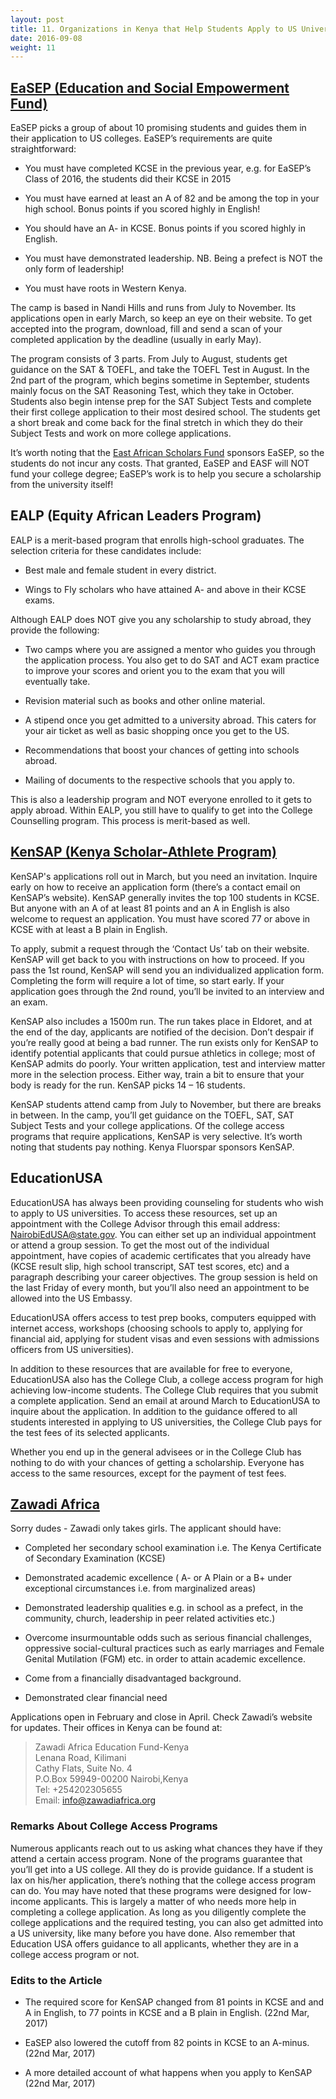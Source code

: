 ```yaml
---
layout: post 
title: 11. Organizations in Kenya that Help Students Apply to US Universities
date: 2016-09-08
weight: 11
---
```


## [EaSEP (Education and Social Empowerment Fund)](http://www.easep.org/)

EaSEP picks a group of about 10 promising students and guides them in their application to US colleges. EaSEP’s requirements are quite straightforward:

* You must have completed KCSE in the previous year, e.g. for EaSEP’s Class of 2016, the students did their KCSE in 2015

* You must have earned at least an A of 82 and be among the top in your high school. Bonus points if you scored highly in English!

* You should have an A- in KCSE. Bonus points if you scored highly in English.

* You must have demonstrated leadership. NB. Being a prefect is NOT the only form of leadership!

* You must have roots in Western Kenya.

The camp is based in Nandi Hills and runs from July to November. Its applications open in early March, so keep an eye on their website. To get accepted into the program, download, fill and send a scan of your completed application by the deadline (usually in early May).

The program consists of 3 parts. From July to August, students get guidance on the SAT & TOEFL, and take the TOEFL Test in August. In the 2nd part of the program, which begins sometime in September, students mainly focus on the SAT Reasoning Test, which they take in October. Students also begin intense prep for the SAT Subject Tests and complete their first college application to their most desired school. The students get a short break and come back for the final stretch in which they do their Subject Tests and work on more college applications.

It’s worth noting that the [East African Scholars Fund](http://www.eastafricanscholarsfund.org/) sponsors EaSEP, so the students do not incur any costs. That granted, EaSEP and EASF will NOT fund your college degree; EaSEP’s work is to help you secure a scholarship from the university itself!

## EALP (Equity African Leaders Program)

EALP is a merit-based program that enrolls high-school graduates. The selection criteria for these candidates include:

* Best male and female student in every district.

* Wings to Fly scholars who have attained A- and above in their KCSE exams.

Although EALP does NOT give you any scholarship to study abroad, they provide the following:

* Two camps where you are assigned a mentor who guides you through the application process. You also get to do SAT and ACT exam practice to improve your scores and orient you to the exam that you will eventually take.

* Revision material such as books and other online material.

* A stipend once you get admitted to a university abroad. This caters for your air ticket as well as basic shopping once you get to the US.

* Recommendations that boost your chances of getting into schools abroad.

* Mailing of documents to the respective schools that you apply to.

This is also a leadership program and NOT everyone enrolled to it gets to apply abroad. Within EALP, you still have to qualify to get into the College Counselling program. This process is merit-based as well.

## [KenSAP (Kenya Scholar-Athlete Program)](http://kensap.org/)

KenSAP's applications roll out in March, but you need an invitation. Inquire early on how to receive an application form (there’s a contact email on KenSAP’s website). KenSAP generally invites the top 100 students in KCSE. But anyone with an A of at least 81 points and an A in English is also welcome to request an application. You must have scored 77 or above in KCSE with at least a B plain in English.

To apply, submit a request through the ‘Contact Us’ tab on their website. KenSAP will get back to you with instructions on how to proceed. If you pass the 1st round, KenSAP will send you an individualized application form. Completing the form will require a lot of time, so start early. If your application goes through the 2nd round, you’ll be invited to an interview and an exam.

KenSAP also includes a 1500m run. The run takes place in Eldoret, and at the end of the day, applicants are notified of the decision. Don’t despair if you’re really good at being a bad runner. The run exists only for KenSAP to identify potential applicants that could pursue athletics in college; most of KenSAP admits do poorly. Your written application, test and interview matter more in the selection process. Either way, train a bit to ensure that your body is ready for the run. KenSAP picks 14 – 16 students.

KenSAP students attend camp from July to November, but there are breaks in between. In the camp, you’ll get guidance on the TOEFL, SAT, SAT Subject Tests and your college applications. Of the college access programs that require applications, KenSAP is very selective. It’s worth noting that students pay nothing. Kenya Fluorspar sponsors KenSAP.

## EducationUSA

EducationUSA has always been providing counseling for students who wish to apply to US universities. To access these resources, set up an appointment with the College Advisor through this email address: NairobiEdUSA@state.gov. You can either set up an individual appointment or attend a group session. To get the most out of the individual appointment, have copies of academic certificates that you already have (KCSE result slip, high school transcript, SAT test scores, etc) and a paragraph describing your career objectives. The group session is held on the last Friday of every month, but you’ll also need an appointment to be allowed into the US Embassy.

EducationUSA offers access to test prep books, computers equipped with internet access, workshops (choosing schools to apply to, applying for financial aid, applying for student visas and even sessions with admissions officers from US universities).

In addition to these resources that are available for free to everyone, EducationUSA also has the College Club, a college access program for high achieving low-income students. The College Club requires that you submit a complete application. Send an email at around March to EducationUSA to inquire about the application. In addition to the guidance offered to all students interested in applying to US universities, the College Club pays for the test fees of its selected applicants.

Whether you end up in the general advisees or in the College Club has nothing to do with your chances of getting a scholarship. Everyone has access to the same resources, except for the payment of test fees.

## [Zawadi Africa](http://www.zawadiafrica.org/)

Sorry dudes - Zawadi only takes girls. The applicant should have:

* Completed her secondary school examination i.e. The Kenya Certificate of Secondary Examination (KCSE)

* Demonstrated academic excellence ( A- or A Plain or a B+ under exceptional circumstances i.e. from marginalized areas)

* Demonstrated leadership qualities e.g. in school as a prefect, in the community, church, leadership in peer related activities etc.)

* Overcome insurmountable odds such as serious financial challenges, oppressive social-cultural practices such as early marriages and Female Genital Mutilation (FGM) etc. in order to attain academic excellence.

* Come from a financially disadvantaged background.

* Demonstrated clear financial need

Applications open in February and close in April. Check Zawadi’s website for updates. Their offices in Kenya can be found at:

>Zawadi Africa Education Fund-Kenya
<br>Lenana Road, Kilimani
<br>Cathy Flats, Suite No. 4
<br>P.O.Box 59949-00200 Nairobi,Kenya
<br>Tel: +254202305655
<br>Email: info@zawadiafrica.org

### Remarks About College Access Programs

Numerous applicants reach out to us asking what chances they have if they attend a certain access program. None of the programs guarantee that you’ll get into a US college. All they do is provide guidance. If a student is lax on his/her application, there’s nothing that the college access program can do.
You may have noted that these programs were designed for low-income applicants. This is largely a matter of who needs more help in completing a college application. As long as you diligently complete the college applications and the required testing, you can also get admitted into a US university, like many before you have done. Also remember that Education USA offers guidance to all applicants, whether they are in a college access program or not.

### Edits to the Article

* The required score for KenSAP changed from 81 points in KCSE and and A in English, to 77 points in KCSE and a B plain in English. (22nd Mar, 2017)

* EaSEP also lowered the cutoff from 82 points in KCSE to an A-minus. (22nd Mar, 2017)

* A more detailed account of what happens when you apply to KenSAP (22nd Mar, 2017)
